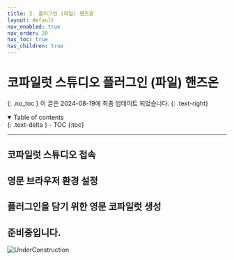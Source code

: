 ```yaml
---
title: 2. 플러그인 (파일) 핸즈온
layout: default
nav_enabled: true
nav_order: 20
has_toc: true
has_children: true
---
```


# 코파일럿 스튜디오 플러그인 (파일) 핸즈온
{: .no_toc }
이 글은 2024-08-19에 최종 업데이트 되었습니다.
{: .text-right}

<details open markdown="block"> 
  <summary>
    Table of contents
  </summary>
  {: .text-delta }
- TOC
{:toc}
</details>

---

## 코파일럿 스튜디오 접속


## 영문 브라우저 환경 설정


## 플러그인을 담기 위한 영문 코파일럿 생성


## 준비중입니다.

![UnderConstruction](/copilot/assets/UC.jpg)
